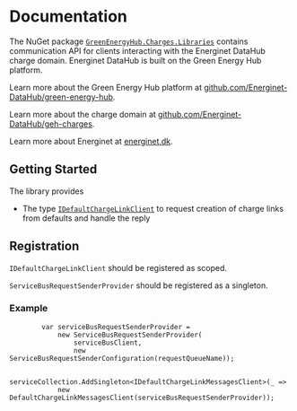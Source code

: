 # Documentation

The NuGet package [`GreenEnergyHub.Charges.Libraries`](https://www.nuget.org/packages/Energinet.DataHub.Charges.Clients/) contains communication API
for clients interacting with the Energinet DataHub charge domain. Energinet DataHub is built on the Green Energy Hub platform.

Learn more about the Green Energy Hub platform at [github.com/Energinet-DataHub/green-energy-hub](https://github.com/Energinet-DataHub/green-energy-hub).

Learn more about the charge domain at [github.com/Energinet-DataHub/geh-charges](https://github.com/Energinet-DataHub/geh-charges).

Learn more about Energinet at [energinet.dk](https://energinet.dk/).

## Getting Started

The library provides

- The type [`IDefaultChargeLinkClient`](https://github.com/Energinet-DataHub/geh-charges/blob/main/source/Energinet.Charges.Libraries/source/Energinet.DataHub.Charges.Clients/DefaultChargeLink/IDefaultChargeLinkClient.cs) to request creation of charge links from defaults and handle the reply

## Registration

`IDefaultChargeLinkClient` should be registered as scoped.

`ServiceBusRequestSenderProvider` should be registered as a singleton.

### Example

            var serviceBusRequestSenderProvider =
                new ServiceBusRequestSenderProvider(
                    serviceBusClient,
                    new ServiceBusRequestSenderConfiguration(requestQueueName));

            serviceCollection.AddSingleton<IDefaultChargeLinkMessagesClient>(_ =>
                new DefaultChargeLinkMessagesClient(serviceBusRequestSenderProvider));
